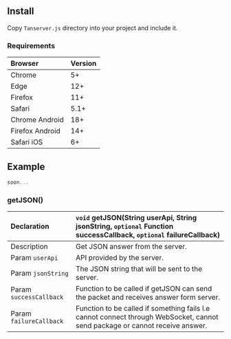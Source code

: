 ## Install

Copy `Tanserver.js` directory into your project and include it.

### Requirements

| Browser         | Version
| :---------------| :---------------
| Chrome          | 5+
| Edge            | 12+
| Firefox         | 11+
| Safari          | 5.1+
| Chrome Android  | 18+
| Firefox Android | 14+
| Safari iOS      | 6+


## Example

```javascript
soon...
```

### getJSON()

| Declaration               | `void` getJSON(String userApi, String jsonString, `optional` Function successCallback, `optional` failureCallback)
| :------                   | :------
| Description               | Get JSON answer from the server.
| Param `userApi`           | API provided by the server.
| Param `jsonString`        | The JSON string that will be sent to the server.
| Param `successCallback`   | Function to be called if getJSON can send the packet and receives answer form server.
| Param `failureCallback`   | Function to be called if something fails I.e cannot connect through WebSocket, cannot send package or cannot receive answer.
